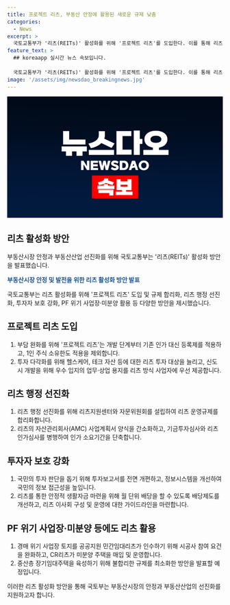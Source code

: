 ```yaml
---
title: 프로젝트 리츠, 부동산 안정에 활용된 새로운 규제 낮춤
categories:
  - News
excerpt: >
  국토교통부가 '리츠(REITs)' 활성화를 위해 '프로젝트 리츠'를 도입한다. 이를 통해 리츠 영업 부담 완화 및 공공지원민간임대리츠 추진 등을 통해 부동산시장 안정과 발전을 모색한다. 또한 규제 합리화와 지원 중심의 리츠 행정 선진화 등을 통해 리츠 시장 거래 활성화와 투자자 보호를 강화하고 있다. 2·3기 신도시 개발의 정합성·효율성을 위해 우수 입지의 업무·상업 용지를 리츠 방식 사업자에 우선 제공하고, 리츠를 통해 안정적 임대수익을 확대하기 위한 방안도 추진 중이다.
feature_text: >
  ## koreaapp 실시간 뉴스 속보입니다.

  국토교통부가 '리츠(REITs)' 활성화를 위해 '프로젝트 리츠'를 도입한다. 이를 통해 리츠 영업 부담 완화 및 공공지원민간임대리츠 추진 등을 통해 부동산시장 안정과 발전을 모색한다. 또한 규제 합리화와 지원 중심의 리츠 행정 선진화 등을 통해 리츠 시장 거래 활성화와 투자자 보호를 강화하고 있다. 2·3기 신도시 개발의 정합성·효율성을 위해 우수 입지의 업무·상업 용지를 리츠 방식 사업자에 우선 제공하고, 리츠를 통해 안정적 임대수익을 확대하기 위한 방안도 추진 중이다.
image: '/assets/img/newsdao_breakingnews.jpg'
---
```


<p><img src="/assets/img/newsdao_breakingnews.jpg" alt="koreaapp 속보" /></p>

<h2 data-ke-size="size26">리츠 활성화 방안</h2>

<p>부동산시장 안정과 부동산산업 선진화를 위해 국토교통부는 '리츠(REITs)' 활성화 방안을 발표했습니다.</p>

<p data-ke-size="size16"><b><span style="color: #1a5490;">부동산시장 안정 및 발전을 위한 리츠 활성화 방안 발표</span></b></p>

<p>국토교통부는 리츠 활성화를 위해 '프로젝트 리츠' 도입 및 규제 합리화, 리츠 행정 선진화, 투자자 보호 강화, PF 위기 사업장·미분양 활용 등 다양한 방안을 제시했습니다.</p>

<h2 data-ke-size="size26">프로젝트 리츠 도입</h2>

<ol>
<li>부담 완화를 위해 '프로젝트 리츠'는 개발 단계부터 기존 인가 대신 등록제를 적용하고, 1인 주식 소유한도 적용을 제외합니다.</li>
<li>투자 다각화를 위해 헬스케어, 테크 자산 등에 대한 리츠 투자 대상을 늘리고, 신도시 개발을 위해 우수 입지의 업무·상업 용지를 리츠 방식 사업자에 우선 제공합니다.</li>
</ol>

<h2 data-ke-size="size26">리츠 행정 선진화</h2>

<ol>
<li>리츠 행정 선진화를 위해 리츠지원센터와 자문위원회를 설립하여 리츠 운영규제를 합리화합니다.</li>
<li>리츠의 자산관리회사(AMC) 사업계획서 양식을 간소화하고, 기금투자심사와 리츠인가심사를 병행하여 인가 소요기간을 단축합니다.</li>
</ol>

<h2 data-ke-size="size26">투자자 보호 강화</h2>

<ol>
<li>국민의 투자 판단을 돕기 위해 투자보고서를 전면 개편하고, 정보시스템을 개선하여 국민의 정보 접근성을 높입니다.</li>
<li>리츠를 통한 안정적 생활자금 마련을 위해 월 단위 배당을 할 수 있도록 배당제도를 개선하고, 리츠 이사회 구성 및 운영에 대한 가이드라인을 마련합니다.</li>
</ol>

<h2 data-ke-size="size26">PF 위기 사업장·미분양 등에도 리츠 활용</h2>

<ol>
<li>경매 위기 사업장 토지를 공공지원 민간임대리츠가 인수하기 위해 시공사 참여 요건을 완화하고, CR리츠가 미분양 주택을 매입 및 운영합니다.</li>
<li>중산층 장기임대주택을 육성하기 위해 불합리한 규제를 최소화한 방안을 발표할 예정입니다.</li>
</ol>

<p>이러한 리츠 활성화 방안을 통해 국토부는 부동산시장의 안정과 부동산산업의 선진화를 지원하고자 합니다.</p>

